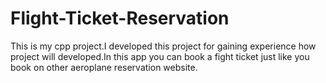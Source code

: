 # Flight-Ticket-Reservation


This is my cpp project.I developed this project for gaining experience how project will developed.In this app you can book a fight ticket just like you book on other aeroplane reservation website.

